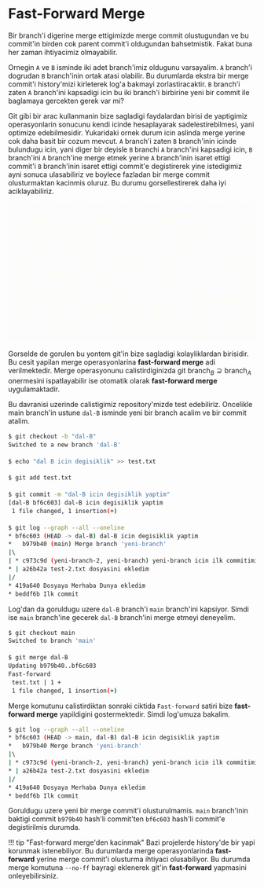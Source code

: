 # Fast-Forward Merge

Bir branch'i digerine merge ettigimizde merge commit olustugundan ve bu commit'in birden cok parent commit'i oldugundan bahsetmistik. Fakat buna her zaman ihtiyacimiz olmayabilir. 

Ornegin `A` ve `B` isminde iki adet branch'imiz oldugunu varsayalim. `A` branch'i dogrudan `B` branch'inin ortak atasi olabilir. Bu durumlarda ekstra bir merge commit'i history'mizi kirleterek log'a bakmayi zorlastiracaktir. `B` branch'i zaten `A` branch'ini kapsadigi icin bu iki branch'i birbirine yeni bir commit ile baglamaya gercekten gerek var mi?

Git gibi bir arac kullanmanin bize sagladigi faydalardan birisi de yaptigimiz operasyonlarin sonucunu kendi icinde hesaplayarak sadelestirebilmesi, yani optimize edebilmesidir. Yukaridaki ornek durum icin aslinda merge yerine cok daha basit bir cozum mevcut. `A` branch'i zaten `B` branch'inin icinde bulundugu icin, yani diger bir deyisle `B` branchi `A` branch'ini kapsadigi icin, `B` branch'ini `A` branch'ine merge etmek yerine `A` branch'inin isaret ettigi commit'i `B` branch'inin isaret ettigi commit'e degistirerek yine istedigimiz ayni sonuca ulasabiliriz ve boylece fazladan bir merge commit olusturmaktan kacinmis oluruz. Bu durumu gorsellestirerek daha iyi aciklayabiliriz.

![image info](./images/fast-forward-merge-1.gif)

Gorselde de gorulen bu yontem git'in bize sagladigi kolayliklardan birisidir. Bu cesit yapilan merge operasyonlarina **fast-forward merge** adi verilmektedir. Merge operasyonunu calistirdiginizda git $\text{branch}_B \supseteq \text{branch}_A$ onermesini ispatlayabilir ise otomatik olarak **fast-forward merge** uygulamaktadir.

Bu davranisi uzerinde calistigimiz repository'mizde test edebiliriz. Oncelikle main branch'in ustune `dal-B` isminde yeni bir branch acalim ve bir commit atalim.

```bash
$ git checkout -b "dal-B"
Switched to a new branch 'dal-B'

$ echo "dal B icin degisiklik" >> test.txt

$ git add test.txt

$ git commit -m "dal-B icin degisiklik yaptim"
[dal-B bf6c603] dal-B icin degisiklik yaptim
 1 file changed, 1 insertion(+)

$ git log --graph --all --oneline             
* bf6c603 (HEAD -> dal-B) dal-B icin degisiklik yaptim
*   b979b40 (main) Merge branch 'yeni-branch'
|\  
| * c973c9d (yeni-branch-2, yeni-branch) yeni-branch icin ilk commitimi atiyorum
* | a26b42a test-2.txt dosyasini ekledim
|/  
* 419a640 Dosyaya Merhaba Dunya ekledim
* beddf6b Ilk commit
```

Log'dan da goruldugu uzere `dal-B` branch'i `main` branch'ini kapsiyor. Simdi ise `main` branch'ine gecerek `dal-B` branch'ini merge etmeyi deneyelim.

```bash
$ git checkout main
Switched to branch 'main'

$ git merge dal-B
Updating b979b40..bf6c603
Fast-forward
 test.txt | 1 +
 1 file changed, 1 insertion(+)
```

Merge komutunu calistirdiktan sonraki ciktida `Fast-forward` satiri bize **fast-forward merge** yapildigini gostermektedir. Simdi log'umuza bakalim.

```bash
$ git log --graph --all --oneline
* bf6c603 (HEAD -> main, dal-B) dal-B icin degisiklik yaptim
*   b979b40 Merge branch 'yeni-branch'
|\  
| * c973c9d (yeni-branch-2, yeni-branch) yeni-branch icin ilk commitimi atiyorum
* | a26b42a test-2.txt dosyasini ekledim
|/  
* 419a640 Dosyaya Merhaba Dunya ekledim
* beddf6b Ilk commit
```

Goruldugu uzere yeni bir merge commit'i olusturulmamis. `main` branch'inin baktigi commit `b979b40` hash'li commit'ten `bf6c603` hash'li commit'e degistirilmis durumda.

!!! tip "Fast-forward merge'den kacinmak"
    Bazi projelerde history'de bir yapi korunmak istenebiliyor. Bu durumlarda merge operasyonlarinda **fast-forward** yerine merge commit'i olusturma ihtiyaci olusabiliyor. Bu durumda merge komutuna `--no-ff` bayragi eklenerek git'in **fast-forward** yapmasini onleyebilirsiniz.
